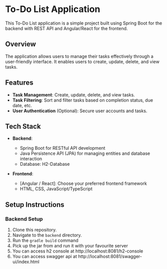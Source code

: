 # To-Do List Application

This To-Do List application is a simple project built using Spring Boot for the backend with REST API and Angular/React for the frontend.

## Overview

The application allows users to manage their tasks effectively through a user-friendly interface. It enables users to create, update, delete, and view tasks.

## Features

- **Task Management**: Create, update, delete, and view tasks.
- **Task Filtering**: Sort and filter tasks based on completion status, due date, etc.
- **User Authentication** (Optional): Secure user accounts and tasks.

## Tech Stack

- **Backend**:
    - Spring Boot for RESTful API development
    - Java Persistence API (JPA) for managing entities and database interaction
    - Database: H2-Database

- **Frontend**:
    - [Angular / React]: Choose your preferred frontend framework
    - HTML, CSS, JavaScript/TypeScript

## Setup Instructions

### Backend Setup

1. Clone this repository.
2. Navigate to the `backend` directory.
3. Run the `gradle build` command
4. Pick up the jar from and run it with your favourite server
5. You can access h2 console at http://localhost:8081/h2-console
6. You can access swagger api at http://localhost:8081/swagger-ui/index.html